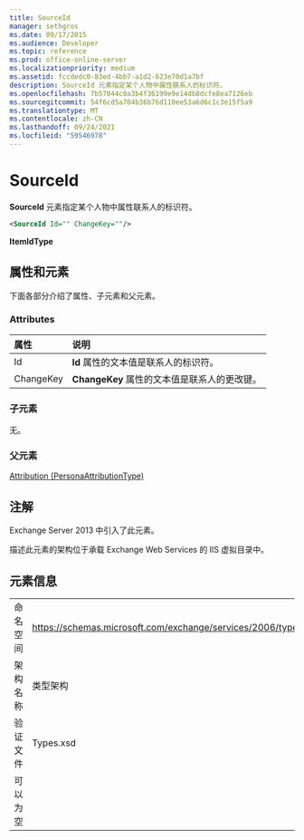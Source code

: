 ```yaml
---
title: SourceId
manager: sethgros
ms.date: 09/17/2015
ms.audience: Developer
ms.topic: reference
ms.prod: office-online-server
ms.localizationpriority: medium
ms.assetid: fccdedc0-83ed-4bb7-a1d2-623e70d1a7bf
description: SourceId 元素指定某个人物中属性联系人的标识符。
ms.openlocfilehash: 7b57044c0a3b4f36199e9e14db8dcfe8ea7126eb
ms.sourcegitcommit: 54f6cd5a704b36b76d110ee53a6d6c1c3e15f5a9
ms.translationtype: MT
ms.contentlocale: zh-CN
ms.lasthandoff: 09/24/2021
ms.locfileid: "59546978"
---
```

# <a name="sourceid"></a>SourceId

**SourceId** 元素指定某个人物中属性联系人的标识符。 
  
```XML
<SourceId Id="" ChangeKey=""/>
```

 **ItemIdType**
## <a name="attributes-and-elements"></a>属性和元素

下面各部分介绍了属性、子元素和父元素。
  
### <a name="attributes"></a>Attributes

|**属性**|**说明**|
|:-----|:-----|
|Id  <br/> |**Id** 属性的文本值是联系人的标识符。  <br/> |
|ChangeKey  <br/> |**ChangeKey** 属性的文本值是联系人的更改键。  <br/> |
   
### <a name="child-elements"></a>子元素

无。
  
### <a name="parent-elements"></a>父元素

[Attribution (PersonaAttributionType)](attribution-personaattributiontype.md)
  
## <a name="remarks"></a>注解

Exchange Server 2013 中引入了此元素。
  
描述此元素的架构位于承载 Exchange Web Services 的 IIS 虚拟目录中。
  
## <a name="element-information"></a>元素信息

|||
|:-----|:-----|
|命名空间  <br/> |https://schemas.microsoft.com/exchange/services/2006/types  <br/> |
|架构名称  <br/> |类型架构  <br/> |
|验证文件  <br/> |Types.xsd  <br/> |
|可以为空  <br/> ||
   

